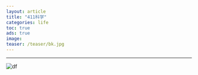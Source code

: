```yaml
---
layout: article
title: "411科学"
categories: life
toc: true
ads: true
image:
teaser: /teaser/bk.jpg
---
```


---



![df](https://github.com/storage201602/storage201602/blob/master/myhome2016/_posts/life/2016-10-11-20161011140133life.md/IMG_20161011_094359.jpg?raw=true)

